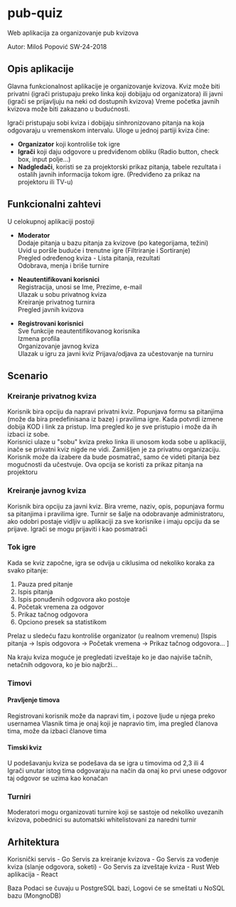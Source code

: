 # pub-quiz
Web aplikacija za organizovanje pub kvizova

Autor: Miloš Popović SW-24-2018


## Opis aplikacije
Glavna funkcionalnost aplikacije je organizovanje kvizova.
Kviz može biti privatni (igrači pristupaju preko linka koji dobijaju od organizatora) ili javni (igrači se prijavljuju na neki od dostupnih kvizova)
Vreme početka javnih kvizova može biti zakazano u budućnosti.

Igrači pristupaju sobi kviza i dobijaju sinhronizovano pitanja na koja odgovaraju u vremenskom intervalu. Uloge u jednoj partiji kviza čine:
- **Organizator** koji kontroliše tok igre
- **Igrači** koji daju odgovore u predviđenom obliku (Radio button, check box, input polje...)
- **Nadgledači**, koristi se za projektorski prikaz pitanja, tabele rezultata i ostalih javnih informacija tokom igre. (Predviđeno za prikaz na projektoru ili TV-u)


## Funkcionalni zahtevi
U celokupnoj aplikaciji postoji
- **Moderator**\
Dodaje pitanja u bazu pitanja za kvizove (po kategorijama, težini)\
Uvid u poršle buduće i trenutne igre (Filtriranje i Sortiranje)\
Pregled određenog kviza - Lista pitanja, rezultati\
Odobrava, menja i briše turnire

- **Neautentifikovani korisnici**\
Registracija, unosi se Ime, Prezime, e-mail\
Ulazak u sobu privatnog kviza\
Kreiranje privatnog turnira\
Pregled javnih kvizova


- **Registrovani korisnici**\
Sve funkcije neautentifikovanog korisnika\
Izmena profila\
Organizovanje javnog kviza\
Ulazak u igru za javni kviz
Prijava/odjava za učestovanje na turniru

## Scenario
### Kreiranje privatnog kviza
Korisnik bira opciju da napravi privatni kviz. Popunjava formu sa pitanjima (može da bira predefinisana iz baze) i pravilima igre. Kada potvrdi izmene dobija KOD i link za pristup. Ima pregled ko je sve pristupio i može da ih izbaci iz sobe.  
Korisnici ulaze u "sobu" kviza preko linka ili unosom koda sobe u aplikaciji, inače se privatni kviz nigde ne vidi. Zamišljen je za privatnu organizaciju.
Korisnik može da izabere da bude posmatrač, samo će videti pitanja bez mogućnosti da učestvuje. Ova opcija se koristi za prikaz pitanja na projektoru

### Kreiranje javnog kviza
Korisnik bira opciju za javni kviz. Bira vreme, naziv, opis, popunjava formu sa pitanjima i pravilima igre.
Turnir se šalje na odobravanje administratoru, ako odobri postaje vidljiv u aplikaciji za sve korisnike i imaju opciju da se prijave.
Igrači se mogu prijaviti i kao posmatrači

### Tok igre
Kada se kviz započne, igra se odvija u ciklusima od nekoliko koraka za svako pitanje:
1. Pauza pred pitanje
2. Ispis pitanja
3. Ispis ponuđenih odgovora ako postoje
4. Početak vremena za odgovor
5. Prikaz tačnog odgovora
6. Opciono presek sa statistikom

Prelaz u sledeću fazu kontroliše organizator (u realnom vremenu) [Ispis pitanja -> Ispis odgovora -> Početak vremena -> Prikaz tačnog odgovora... ]

Na kraju kviza moguće je pregledati izveštaje ko je dao najviše tačnih, netačnih odgovora, ko je bio najbrži...



### Timovi
#### Pravljenje timova
Registrovani korisnik može da napravi tim, i pozove ljude u njega preko usernamea
Vlasnik tima je onaj koji je napravio tim, ima pregled članova tima, može da izbaci članove tima

#### Timski kviz
U podešavanju kviza se podešava da se igra u timovima od 2,3 ili 4\
Igrači unutar istog tima odgovaraju na način da onaj ko prvi unese odgovor taj odgovor se uzima kao konačan

### Turniri
Moderatori mogu organizovati turnire koji se sastoje od nekoliko uvezanih kvizova, pobednici su automatski whitelistovani za naredni turnir

## Arhitektura
Korisnički servis - Go
Servis za kreiranje kvizova - Go
Servis za vođenje kviza (slanje odgovora, soketi) - Go
Servis za izveštaje kviza - Rust
Web aplikacija - React

Baza
Podaci se čuvaju u PostgreSQL bazi, 
Logovi će se smeštati u NoSQL bazu (MongnoDB)
